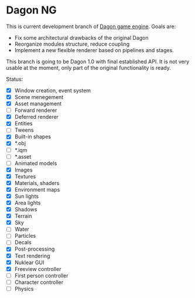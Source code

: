 Dagon NG
========
This is current development branch of [Dagon game engine](https://github.com/gecko0307/dagon). Goals are:
* Fix some architectural drawbacks of the original Dagon
* Reorganize modules structure, reduce coupling
* Implement a new flexible renderer based on pipelines and stages.

This branch is going to be Dagon 1.0 with final established API. It is not very usable at the moment, only part of the original functionality is ready.

Status:
* [x] Window creation, event system
* [x] Scene menegement
* [x] Asset management
* [ ] Forward renderer
* [x] Deferred renderer
* [x] Entities
* [ ] Tweens
* [x] Built-in shapes
* [x] *.obj
* [ ] *.iqm
* [ ] *.asset
* [ ] Animated models
* [x] Images
* [x] Textures
* [x] Materials, shaders
* [x] Environment maps
* [x] Sun lights
* [x] Area lights
* [x] Shadows
* [x] Terrain
* [x] Sky
* [ ] Water
* [ ] Particles
* [ ] Decals
* [x] Post-processing
* [x] Text rendering
* [x] Nuklear GUI
* [x] Freeview controller
* [ ] First person controller
* [ ] Character controller
* [ ] Physics
